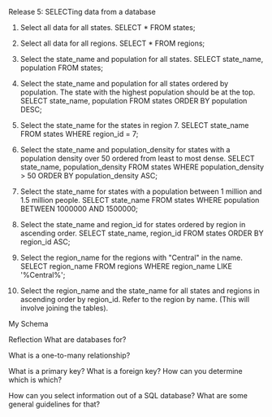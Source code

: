 Release 5: SELECTing data from a database

1. Select all data for all states.
SELECT * FROM states;

2. Select all data for all regions.
SELECT * FROM regions;

3. Select the state_name and population for all states.
SELECT state_name, population FROM states;

4. Select the state_name and population for all states ordered by population. The state with the highest population should be at the top.
SELECT state_name, population FROM states ORDER BY population DESC;

5. Select the state_name for the states in region 7.
SELECT state_name FROM states WHERE region_id = 7;

6. Select the state_name and population_density for states with a population density over 50 ordered from least to most dense.
SELECT state_name, population_density FROM states WHERE population_density > 50 ORDER BY population_density ASC;

7. Select the state_name for states with a population between 1 million and 1.5 million people.
SELECT state_name FROM states WHERE population BETWEEN 1000000 AND 1500000;

8. Select the state_name and region_id for states ordered by region in ascending order.
SELECT state_name, region_id FROM states ORDER BY region_id ASC;

9. Select the region_name for the regions with "Central" in the name.
SELECT region_name FROM regions WHERE region_name LIKE '%Central%';

10. Select the region_name and the state_name for all states and regions in ascending order by region_id. Refer to the region by name. (This will involve joining the tables).


My Schema


Reflection
What are databases for?

What is a one-to-many relationship?

What is a primary key? What is a foreign key? How can you determine which is which?

How can you select information out of a SQL database? What are some general guidelines for that?